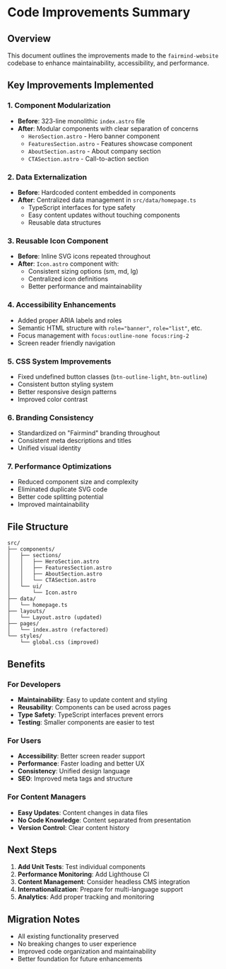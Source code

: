 # Code Improvements Summary

## Overview
This document outlines the improvements made to the `fairmind-website` codebase to enhance maintainability, accessibility, and performance.

## Key Improvements Implemented

### 1. **Component Modularization**
- **Before**: 323-line monolithic `index.astro` file
- **After**: Modular components with clear separation of concerns
  - `HeroSection.astro` - Hero banner component
  - `FeaturesSection.astro` - Features showcase component  
  - `AboutSection.astro` - About company section
  - `CTASection.astro` - Call-to-action section

### 2. **Data Externalization**
- **Before**: Hardcoded content embedded in components
- **After**: Centralized data management in `src/data/homepage.ts`
  - TypeScript interfaces for type safety
  - Easy content updates without touching components
  - Reusable data structures

### 3. **Reusable Icon Component**
- **Before**: Inline SVG icons repeated throughout
- **After**: `Icon.astro` component with:
  - Consistent sizing options (sm, md, lg)
  - Centralized icon definitions
  - Better performance and maintainability

### 4. **Accessibility Enhancements**
- Added proper ARIA labels and roles
- Semantic HTML structure with `role="banner"`, `role="list"`, etc.
- Focus management with `focus:outline-none focus:ring-2`
- Screen reader friendly navigation

### 5. **CSS System Improvements**
- Fixed undefined button classes (`btn-outline-light`, `btn-outline`)
- Consistent button styling system
- Better responsive design patterns
- Improved color contrast

### 6. **Branding Consistency**
- Standardized on "Fairmind" branding throughout
- Consistent meta descriptions and titles
- Unified visual identity

### 7. **Performance Optimizations**
- Reduced component size and complexity
- Eliminated duplicate SVG code
- Better code splitting potential
- Improved maintainability

## File Structure

```
src/
├── components/
│   ├── sections/
│   │   ├── HeroSection.astro
│   │   ├── FeaturesSection.astro
│   │   ├── AboutSection.astro
│   │   └── CTASection.astro
│   └── ui/
│       └── Icon.astro
├── data/
│   └── homepage.ts
├── layouts/
│   └── Layout.astro (updated)
├── pages/
│   └── index.astro (refactored)
└── styles/
    └── global.css (improved)
```

## Benefits

### For Developers
- **Maintainability**: Easy to update content and styling
- **Reusability**: Components can be used across pages
- **Type Safety**: TypeScript interfaces prevent errors
- **Testing**: Smaller components are easier to test

### For Users
- **Accessibility**: Better screen reader support
- **Performance**: Faster loading and better UX
- **Consistency**: Unified design language
- **SEO**: Improved meta tags and structure

### For Content Managers
- **Easy Updates**: Content changes in data files
- **No Code Knowledge**: Content separated from presentation
- **Version Control**: Clear content history

## Next Steps

1. **Add Unit Tests**: Test individual components
2. **Performance Monitoring**: Add Lighthouse CI
3. **Content Management**: Consider headless CMS integration
4. **Internationalization**: Prepare for multi-language support
5. **Analytics**: Add proper tracking and monitoring

## Migration Notes

- All existing functionality preserved
- No breaking changes to user experience
- Improved code organization and maintainability
- Better foundation for future enhancements
